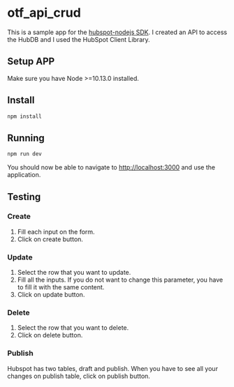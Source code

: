 # otf_api_crud

This is a sample app for the [hubspot-nodejs SDK](https://www.npmjs.com/package/@hubspot/api-client). I created an API to access the HubDB and I used the HubSpot Client Library.

## Setup APP
Make sure you have Node >=10.13.0 installed.

## Install
```bash
npm install
```
## Running

```bash
npm run dev
```
You should now be able to navigate to [http://localhost:3000](http://localhost:3000) and use the application.

## Testing

### Create
1. Fill each input on the form.
2. Click on create button.

### Update 
1. Select the row that you want to update.
2. Fill all the inputs. If you do not want to change this parameter, you have to fill it with the same content. 
3. Click on update button.

### Delete
1. Select the row that you want to delete.
2. Click on delete button.

### Publish
Hubspot has two tables, draft and publish. When you have to see all your changes on publish table, click on publish button.